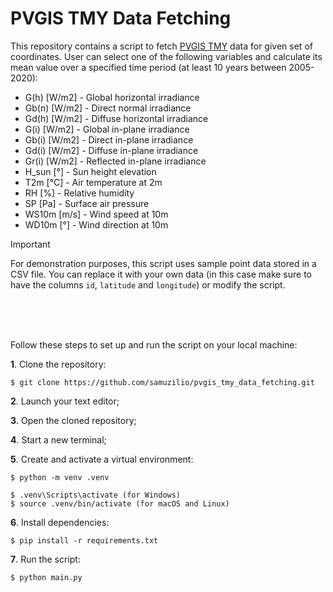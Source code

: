 # PVGIS TMY Data Fetching
This repository contains a script to fetch [PVGIS TMY](https://joint-research-centre.ec.europa.eu/photovoltaic-geographical-information-system-pvgis/pvgis-tools/pvgis-typical-meteorological-year-tmy-generator_en) data for given set of coordinates. User can select one of the following variables and calculate its mean value over a specified time period (at least 10 years between 2005-2020):

- G(h) [W/m2] - Global horizontal irradiance
- Gb(n) [W/m2] - Direct normal irradiance
- Gd(h) [W/m2] - Diffuse horizontal irradiance
- G(i) [W/m2] - Global in-plane irradiance
- Gb(i) [W/m2] - Direct in-plane irradiance
- Gd(i) [W/m2] - Diffuse in-plane irradiance
- Gr(i) [W/m2] - Reflected in-plane irradiance
- H_sun [°] - Sun height elevation
- T2m [°C] - Air temperature at 2m
- RH [%] - Relative humidity
- SP [Pa] - Surface air pressure
- WS10m [m/s] - Wind speed at 10m
- WD10m [°] - Wind direction at 10m

> [!IMPORTANT]
> For demonstration purposes, this script uses sample point data stored in a CSV file. You can replace it with your own data (in this case make sure to have the columns `id`, `latitude` and `longitude`) or modify the script.

<br>
<br>
<br>

Follow these steps to set up and run the script on your local machine:

**1**. Clone the repository:
```
$ git clone https://github.com/samuzilio/pvgis_tmy_data_fetching.git
```
**2**. Launch your text editor;

**3**. Open the cloned repository;

**4**. Start a new terminal;

**5**. Create and activate a virtual environment:
```
$ python -m venv .venv
```
```
$ .venv\Scripts\activate (for Windows)
$ source .venv/bin/activate (for macOS and Linux)
```
**6**. Install dependencies:
```
$ pip install -r requirements.txt
```
**7**. Run the script:
```
$ python main.py
```
